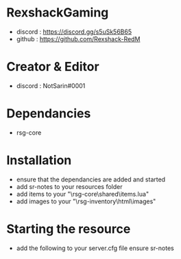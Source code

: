 # RexshackGaming
- discord : https://discord.gg/s5uSk56B65
- github : https://github.com/Rexshack-RedM

# Creator & Editor 
- discord : NotSarin#0001

# Dependancies
- rsg-core

# Installation
- ensure that the dependancies are added and started
- add sr-notes to your resources folder
- add items to your "\rsg-core\shared\items.lua"
- add images to your "\rsg-inventory\html\images"

# Starting the resource
- add the following to your server.cfg file
ensure sr-notes
